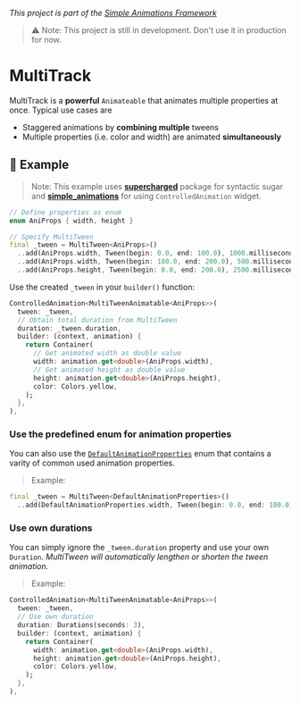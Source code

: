 *This project is part of the [Simple Animations Framework](https://pub.dev/packages/simple_animations)*

> ⚠ Note: This project is still in development. Don't use it in production for now.

# MultiTrack 

MultiTrack is a **powerful** `Animateable` that animates multiple properties at once. Typical use cases are

- Staggered animations by **combining multiple** tweens
- Multiple properties (i.e. color and width) are animated **simultaneously**



## 📝 Example

> Note: This example uses **[supercharged](https://pub.dev/packages/supercharged)** package for syntactic sugar and **[simple_animations](https://pub.dev/packages/simple_animations)** 
> for using `ControlledAnimation` widget.

```dart
// Define properties as enum
enum AniProps { width, height }

// Specify MultiTween
final _tween = MultiTween<AniProps>()
  ..add(AniProps.width, Tween(begin: 0.0, end: 100.0), 1000.milliseconds)
  ..add(AniProps.width, Tween(begin: 100.0, end: 200.0), 500.milliseconds)
  ..add(AniProps.height, Tween(begin: 0.0, end: 200.0), 2500.milliseconds);
```

Use the created `_tween` in your `builder()` function:
```dart
ControlledAnimation<MultiTweenAnimatable<AniProps>>(
  tween: _tween,
  // Obtain total duration from MultiTween
  duration: _tween.duration,
  builder: (context, animation) {
    return Container(
      // Get animated width as double value
      width: animation.get<double>(AniProps.width),
      // Get animated height as double value
      height: animation.get<double>(AniProps.height),
      color: Colors.yellow,
    );
  },
),
```

### Use the predefined enum for animation properties

You can also use the [`DefaultAnimationProperties`](https://github.com/felixblaschke/sa_multi_tween/blob/master/lib/multi_tween/default_animation_properties.dart) enum that contains a varity of common used animation properties.

> Example:
```dart
final _tween = MultiTween<DefaultAnimationProperties>()
  ..add(DefaultAnimationProperties.width, Tween(begin: 0.0, end: 100.0), 1000.milliseconds)
```

### Use own durations

You can simply ignore the `_tween.duration` property and use your own `Duration`. *MultiTween will automatically lengthen or shorten the tween animation.*

> Example:
```dart
ControlledAnimation<MultiTweenAnimatable<AniProps>>(
  tween: _tween,
  // Use own duration
  duration: Durations(seconds: 3),
  builder: (context, animation) {
    return Container(
      width: animation.get<double>(AniProps.width),
      height: animation.get<double>(AniProps.height),
      color: Colors.yellow,
    );
  },
),
```